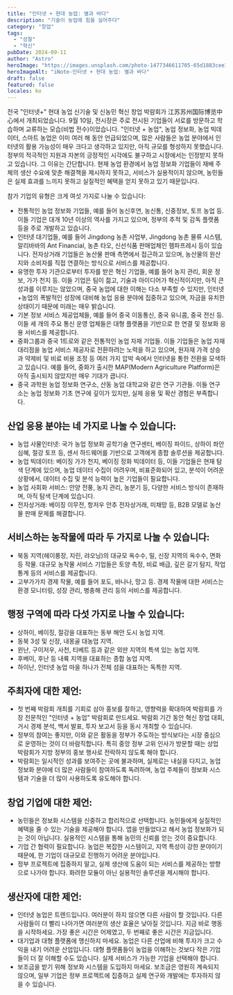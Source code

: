 ```yaml
---
title: "인터넷 + 현대 농업: 별과 바다"
description: "기술이 농업에 힘을 실어주다"
category: "창업"
tags:
  - "성찰"
  - "혁신"
pubDate: 2024-09-11
author: "Astro"
heroImage: "https://images.unsplash.com/photo-1477346611705-65d1883cee1e"
heroImageAlt: "iNote-인터넷 + 현대 농업: 별과 바다"
draft: false
featured: false
locales: ko
---
```


전국 "인터넷+" 현대 농업 신기술 및 신농민 혁신 창업 박람회가 江苏苏州国际博览中心에서 개최되었습니다. 9월 10일, 전시장은 주로 전시된 기업들이 서로를 방문하고 학습하며 교류하는 모습(비법 전수)이었습니다. "인터넷 + 농업", 농업 정보화, 농업 빅데이터, 스마트 농업은 이미 여러 해 동안 언급되었으며, 많은 사람들은 농업 분야에서 인터넷의 활용 가능성이 매우 크다고 생각하고 있지만, 아직 규모를 형성하지 못했습니다. 정부의 적극적인 지원과 자본의 긍정적인 시각에도 불구하고 시장에서는 인정받지 못하고 있습니다. 그 이유는 간단합니다. 현재 농업 환경에서 농업 정보화 기업들이 재배 주체의 생산 수요에 맞춘 해결책을 제시하지 못하고, 서비스가 실용적이지 않으며, 농민들은 실제 효과를 느끼지 못하고 실질적인 혜택을 얻지 못하고 있기 때문입니다.

참가 기업의 유형은 크게 여섯 가지로 나눌 수 있습니다:

- 전통적인 농업 정보화 기업들, 예를 들어 농신후연, 농신통, 신중정보, 토프 농업 등. 이들 기업은 대개 10년 이상의 역사를 가지고 있으며, 정부의 추적 및 감독 플랫폼 등을 주로 개발하고 있습니다.
- 인터넷 대기업들, 예를 들어 Jingdong 농촌 사업부, Jingdong 농촌 물류 시스템, 알리바바의 Ant Financial, 농촌 타오, 신선식품 판매업체인 헴파프레시 등이 있습니다. 전자상거래 기업들은 농산물 판매 측면에서 접근하고 있으며, 농산물의 원산지와 소비자를 직접 연결하는 방식으로 서비스를 제공합니다.
- 유명한 투자 기관으로부터 투자를 받은 혁신 기업들, 예를 들어 농지 관리, 회운 정보, 가가 천지 등. 이들 기업은 팀이 젊고, 기술과 아이디어가 혁신적이지만, 아직 큰 성과를 이루지는 않았으며, 중국 농업에 대한 이해는 다소 부족할 수 있지만, 인터넷+농업의 폭발적인 성장에 대비해 농업 응용 분야에 집중하고 있으며, 자금을 유치한 상태이기 때문에 미래는 매우 밝습니다.
- 기본 정보 서비스 제공업체들, 예를 들어 중국 이동통신, 중국 유니콤, 중국 전신 등. 이들 세 개의 주요 통신 운영 업체들은 대형 플랫폼을 기반으로 한 연결 및 정보화 응용 서비스를 제공합니다.
- 중화그룹과 중국 1트로와 같은 전통적인 농업 자재 기업들. 이들 기업들은 농업 자재 대리점을 농업 서비스 제공자로 전환하려는 노력을 하고 있으며, 원자재 가격 상승과 약제비 및 비료 비용 조정 등 여러 가지 압박 속에서 인터넷을 통한 전환을 모색하고 있습니다. 예를 들어, 중화가 출시한 MAP(Modern Agriculture Platform)은 아직 출시되지 않았지만 매우 기대가 큽니다.
- 중국 과학원 농업 정보화 연구소, 산동 농업 대학교와 같은 연구 기관들. 이들 연구소는 농업 정보화 기초 연구에 깊이가 있지만, 실제 응용 및 확산 경험은 부족합니다.

## 산업 응용 분야는 네 가지로 나눌 수 있습니다:

- 농업 사물인터넷: 국가 농업 정보화 공학기술 연구센터, 베이징 파이드, 상하이 좌안 심혜, 절강 토프 등, 센서 하드웨어를 기반으로 고객에게 종합 솔루션을 제공합니다.
- 농업 빅데이터: 베이징 가가 천지, 베이징 정화 빅데이터 등, 이들 기업들은 현재 탐색 단계에 있으며, 농업 데이터 수집이 어려우며, 비표준화되어 있고, 분석이 어려운 상황에서, 데이터 수집 및 분석 능력이 높은 기업들이 필요합니다.
- 농업 사회화 서비스: 안양 전풍, 농지 관리, 농분기 등, 다양한 서비스 방식이 존재하며, 아직 탐색 단계에 있습니다.
- 전자상거래: 베이징 이무전, 항저우 안추 전자상거래, 미채망 등, B2B 모델로 농산물 판매 문제를 해결합니다.

## 서비스하는 농작물에 따라 두 가지로 나눌 수 있습니다:

- 북동 지역(헤이룽장, 지린, 랴오닝)의 대규모 옥수수, 밀, 신장 지역의 옥수수, 면화 등 작물. 대규모 농작물 서비스 기업들은 토양 측정, 비료 배급, 깊은 갈기 탐지, 작업 통계 등의 서비스를 제공합니다.
- 고부가가치 경제 작물, 예를 들어 포도, 바나나, 망고 등. 경제 작물에 대한 서비스는 환경 모니터링, 성장 관리, 병충해 관리 등의 서비스를 제공합니다.

## 행정 구역에 따라 다섯 가지로 나눌 수 있습니다:

- 상하이, 베이징, 절강을 대표하는 동부 해안 도시 농업 지역.
- 동북 3성 및 신장, 내몽골 대농업 지역.
- 윈난, 구이저우, 사천, 티베트 등과 같은 외딴 지역의 특색 있는 농업 지역.
- 후베이, 후난 등 내륙 지역을 대표하는 종합 농업 지역.
- 하이난, 인터넷 농업 마을 하나가 전체 섬을 대표하는 독특한 지역.

## 주최자에 대한 제언:

- 첫 번째 박람회 개최를 기회로 삼아 홍보를 잘하고, 영향력을 확대하여 박람회를 가장 전문적인 "인터넷 + 농업" 박람회로 만드세요. 박람회 기간 동안 혁신 창업 대회, 거시 경제 분석, 백서 발표, 투자 보고서 등을 동시 개최할 수 있습니다.
- 정부의 참여는 좋지만, 이와 같은 활동을 정부가 주도하는 방식보다는 시장 중심으로 운영하는 것이 더 바람직합니다. 특히 중앙 정부 고위 인사가 방문할 때는 상업 박람회가 지방 정부의 홍보 행사로 전락하지 않도록 해야 합니다.
- 박람회는 일시적인 성과를 보여주는 곳에 불과하며, 실제로는 내실을 다지고, 농업 정보화 분야에 더 많은 사람들이 참여하도록 독려하며, 농업 주체들이 정보화 시스템과 기술을 더 많이 사용하도록 유도해야 합니다.

## 창업 기업에 대한 제언:

- 농민들은 정보화 시스템을 신중하고 합리적으로 선택합니다. 농민들에게 실질적인 혜택을 줄 수 있는 기술을 제공해야 합니다. 앱을 만들었다고 해서 농업 정보화가 되는 것이 아닙니다. 실용적인 시스템을 통해 농민의 신뢰를 얻는 것이 중요합니다.
- 기업 간 협력이 필요합니다. 농업은 복잡한 시스템이고, 지역 특성이 강한 분야이기 때문에, 한 기업이 대규모로 진행하기 어려운 분야입니다.
- 정부 프로젝트에 집중하지 말고, 실제 생산에 도움이 되는 서비스를 제공하는 방향으로 나가야 합니다. 화려한 모듈이 아닌 실용적인 솔루션을 제시해야 합니다.

## 생산자에 대한 제언:

- 인터넷 농업은 트렌드입니다. 여러분이 하지 않으면 다른 사람이 할 것입니다. 다른 사람들이 더 빨리 나아가면 여러분의 생산 효율은 낮아질 것입니다. 지금 바로 행동을 시작하세요. 가장 좋은 시간은 어제였고, 두 번째로 좋은 시간은 지금입니다.
- 대기업과 대형 플랫폼에 맹신하지 마세요. 농업은 다른 산업에 비해 투자가 크고 수익을 내기 어려운 산업입니다. 대형 플랫폼들이 농업을 이해하는 것보다 작은 기업들이 더 잘 이해할 수도 있습니다. 실제 서비스가 가능한 기업을 선택해야 합니다.
- 보조금을 받기 위해 정보화 시스템을 도입하지 마세요. 보조금은 영원히 계속되지 않으며, 일부 기업은 정부 프로젝트에 집중하고 실제 연구와 개발에는 투자하지 않을 수 있습니다.
